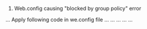 1. Web.config causing "blocked by group policy" error

... Apply following code in we.config file
... <compilation debug="true" targetFramework="4.5">
...      <assemblies>
...        <add assembly="System.Runtime, Version=4.0.0.0, Culture=neutral, PublicKeyToken=b03f5f7f11d50a3a" />
...      </assemblies>
...    </compilation>
